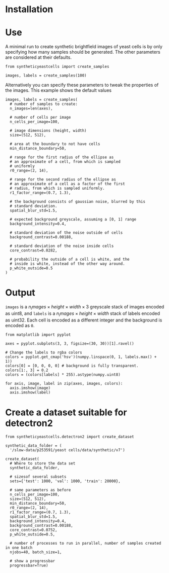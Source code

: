 


# Installation



# Use

A minimal run to create synthetic brightfield images of
yeast cells is by only specifying how many samples should
be generated. The other parameters are considered at their
defaults.

    from syntheticyeastcells import create_samples

    images, labels = create_samples(100)

Alternatively you can specify these parameters to tweak
the properties of the images. This example shows the
default values

    images, labels = create_samples(
      # number of samples to create:
      n_images=len(axes),

      # number of cells per image
      n_cells_per_image=100,

      # image dimensions (height, width)
      size=(512, 512),

      # area at the boundary to not have cells
      min_distance_boundary=50,

      # range for the first radius of the ellipse as
      # an approximate of a cell, from which is sampled
      # uniformly
      r0_range=(2, 14),

      # range for the second radius of the ellipse as
      # an approximate of a cell as a factor of the first
      # radius, from which is sampled uniformly.
      r1_factor_range=(0.7, 1.3),

      # the background consists of gaussian noise, blurred by this
      # standard deviation.
      spatial_blur_std=1.5,

      # expected background greyscale, assuming a [0, 1] range
      background_intensity=0.4,

      # standard deviation of the noise outside of cells
      background_contrast=0.00188,

      # standard deviation of the noise inside cells
      core_contrast=0.0282,

      # probability the outside of a cell is white, and the
      # inside is white, instead of the other way around.
      p_white_outside=0.5
    )

# Output

`images` is a $n_images \times height \times width \times 3$ greyscale stack of images encoded as uint8,
and `labels` is a $n_images \times height \times width$ stack of labels encoded as uint32. Each cell
is encoded as a different integer and the background is encoded as `0`.


    from matplotlib import pyplot

    axes = pyplot.subplots(3, 3, figsize=(30, 30))[1].ravel()

    # Change the labels to rgba colors
    colors = pyplot.get_cmap('hsv')(numpy.linspace(0, 1, labels.max() + 1))
    colors[0] = [0, 0, 0, 0] # background is fully transparent.
    colors[1:, 3] = 0.2
    colors = (colors[labels] * 255).astype(numpy.uint8)

    for axis, image, label in zip(axes, images, colors):
      axis.imshow(image)
      axis.imshow(label)

# Create a dataset suitable for detectron2

    from syntheticyeastcells.detectron2 import create_dataset

    synthetic_data_folder = (
      '/slow-data/p253591/yeast cells/data/synthetic/v7')

    create_dataset(
      # Where to store the data set
      synthetic_data_folder,

      # sizesof several subsets
      sets={'test': 1000, 'val': 1000, 'train': 20000},
      
      # same parameters as before
      n_cells_per_image=100,
      size=(512, 512),
      min_distance_boundary=50,
      r0_range=(2, 14),
      r1_factor_range=(0.7, 1.3),
      spatial_blur_std=1.5,
      background_intensity=0.4,
      background_contrast=0.00188,
      core_contrast=0.0752,
      p_white_outside=0.5,

      # number of processes to run in parallel, number of samples created in one batch
      njobs=40, batch_size=1,

      # show a progressbar
      progressbar=True)